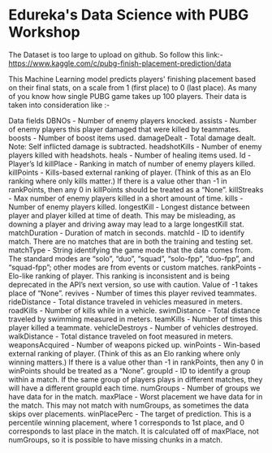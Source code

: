 # Edureka's Data Science with PUBG Workshop

The Dataset is too large to upload on github. So follow this link:- 
https://www.kaggle.com/c/pubg-finish-placement-prediction/data

This Machine Learning model predicts players' finishing placement based on their final stats, on a scale from 1 (first place) to 0 (last place). As many of you know how single PUBG game takes up 100 players. Their data is taken into consideration like :-  

Data fields
DBNOs - Number of enemy players knocked.
assists - Number of enemy players this player damaged that were killed by teammates.
boosts - Number of boost items used.
damageDealt - Total damage dealt. Note: Self inflicted damage is subtracted.
headshotKills - Number of enemy players killed with headshots.
heals - Number of healing items used.
Id - Player’s Id
killPlace - Ranking in match of number of enemy players killed.
killPoints - Kills-based external ranking of player. (Think of this as an Elo ranking where only kills matter.) If there is a value other than -1 in rankPoints, then any 0 in killPoints should be treated as a “None”.
killStreaks - Max number of enemy players killed in a short amount of time.
kills - Number of enemy players killed.
longestKill - Longest distance between player and player killed at time of death. This may be misleading, as downing a player and driving away may lead to a large longestKill stat.
matchDuration - Duration of match in seconds.
matchId - ID to identify match. There are no matches that are in both the training and testing set.
matchType - String identifying the game mode that the data comes from. The standard modes are “solo”, “duo”, “squad”, “solo-fpp”, “duo-fpp”, and “squad-fpp”; other modes are from events or custom matches.
rankPoints - Elo-like ranking of player. This ranking is inconsistent and is being deprecated in the API’s next version, so use with caution. Value of -1 takes place of “None”.
revives - Number of times this player revived teammates.
rideDistance - Total distance traveled in vehicles measured in meters.
roadKills - Number of kills while in a vehicle.
swimDistance - Total distance traveled by swimming measured in meters.
teamKills - Number of times this player killed a teammate.
vehicleDestroys - Number of vehicles destroyed.
walkDistance - Total distance traveled on foot measured in meters.
weaponsAcquired - Number of weapons picked up.
winPoints - Win-based external ranking of player. (Think of this as an Elo ranking where only winning matters.) If there is a value other than -1 in rankPoints, then any 0 in winPoints should be treated as a “None”.
groupId - ID to identify a group within a match. If the same group of players plays in different matches, they will have a different groupId each time.
numGroups - Number of groups we have data for in the match.
maxPlace - Worst placement we have data for in the match. This may not match with numGroups, as sometimes the data skips over placements.
winPlacePerc - The target of prediction. This is a percentile winning placement, where 1 corresponds to 1st place, and 0 corresponds to last place in the match. It is calculated off of maxPlace, not numGroups, so it is possible to have missing chunks in a match.


